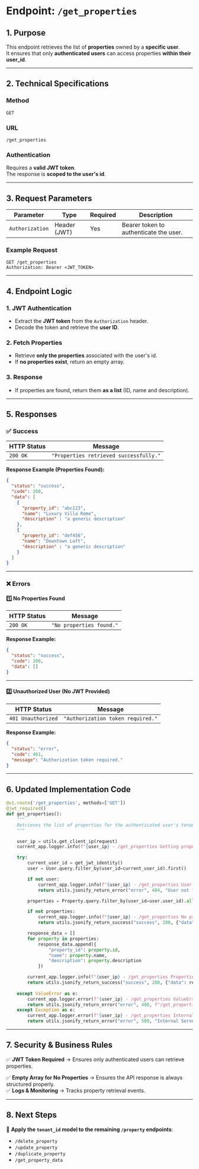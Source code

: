 # Endpoint: `/get_properties`

## **1. Purpose**
This endpoint retrieves the list of **properties** owned by a **specific user**.  
It ensures that only **authenticated users** can access properties **within their user_id**.

---

## **2. Technical Specifications**

### **Method**
`GET`

### **URL**
`/get_properties`

### **Authentication**
Requires a **valid JWT token**.  
The response is **scoped to the user's id**.

---

## **3. Request Parameters**

| **Parameter**  | **Type**  | **Required** | **Description** |
|---------------|-----------|--------------|-----------------|
| `Authorization` | Header (JWT) | Yes | Bearer token to authenticate the user. |

### **Example Request**
```
GET /get_properties
Authorization: Bearer <JWT_TOKEN>
```

---

## **4. Endpoint Logic**

### **1. JWT Authentication**
- Extract the **JWT token** from the `Authorization` header.
- Decode the token and retrieve the **user ID**.

### **2. Fetch Properties**
- Retrieve **only the properties** associated with the user's id.
- If **no properties exist**, return an empty array.

### **3. Response**
- If properties are found, return them **as a list** (ID, name and description).
---

## **5. Responses**

### ✅ **Success**
| **HTTP Status** | **Message** |
|----------------|-------------|
| `200 OK`  | `"Properties retrieved successfully."` |

**Response Example (Properties Found):**
```json
{
  "status": "success",
  "code": 200,
  "data": [
    {
      "property_id": "abc123",
      "name": "Luxury Villa Rome",
      "description" : "a generic description"
    },
    {
      "property_id": "def456",
      "name": "Downtown Loft",
      "description" : "a generic description"
    }
  ]
}
```

---

### ❌ **Errors**

#### **1️⃣ No Properties Found**
| **HTTP Status** | **Message** |
|----------------|-------------|
| `200 OK` | `"No properties found."` |

**Response Example:**
```json
{
  "status": "success",
  "code": 200,
  "data": []
}
```

---

#### **2️⃣ Unauthorized User (No JWT Provided)**
| **HTTP Status** | **Message** |
|----------------|-------------|
| `401 Unauthorized` | `"Authorization token required."` |

**Response Example:**
```json
{
  "status": "error",
  "code": 401,
  "message": "Authorization token required."
}
```

---

## **6. Updated Implementation Code**
```python
@v1.route('/get_properties', methods=['GET'])
@jwt_required()
def get_properties():
    """
    Retrieves the list of properties for the authenticated user's tenant.
    """

    user_ip = utils.get_client_ip(request)
    current_app.logger.info(f"{user_ip} - /get_properties Getting properties.")

    try:
        current_user_id = get_jwt_identity()
        user = User.query.filter_by(user_id=current_user_id).first()

        if not user:
            current_app.logger.info(f"{user_ip} - /get_properties User not found")
            return utils.jsonify_return_error("error", 404, "User not found"), 404

        properties = Property.query.filter_by(user_id=user.user_id).all()

        if not properties:
            current_app.logger.info(f"{user_ip} - /get_properties No properties found")
            return utils.jsonify_return_success("success", 200, {"data":[]}), 200

        response_data = []
        for property in properties:
            response_data.append({
                "property_id": property.id,
                "name": property.name,
                "description": property.description
            })

        current_app.logger.info(f"{user_ip} - /get_properties Properties retrieved succesfully")
        return utils.jsonify_return_success("success", 200, {"data": response_data}), 200
    
    except ValueError as e:
        current_app.logger.error(f"{user_ip} - /get_properties ValueError. {e}")
        return utils.jsonify_return_error("error", 400, f"/get_properties ValueError {str(e)}"), 400
    except Exception as e:
        current_app.logger.error(f"{user_ip} - /get_properties Internal Server Error. {e}")
        return utils.jsonify_return_error("error", 500, "Internal Server Error."), 500

```

---

## **7. Security & Business Rules**
✅ **JWT Token Required** → Ensures only authenticated users can retrieve properties.  
<!-- ✅ **Tenant-Based Access Control** → Users only see properties **within their tenant**. -->
✅ **Empty Array for No Properties** → Ensures the API response is always structured properly.  
✅ **Logs & Monitoring** → Tracks property retrieval events.

---

## **8. Next Steps**
🔹 **Apply the `tenant_id` model to the remaining `/property` endpoints**:  
   - `/delete_property`
   - `/update_property`
   - `/duplicate_property`
   - `/get_property_data`

